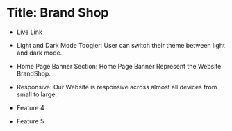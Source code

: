 # Title: Brand Shop
- [Live Link](https://brand-shop-app.web.app)

- Light and Dark Mode Toogler: User can switch their theme between light and dark mode.
- Home Page Banner Section: Home Page Banner Represent the Website BrandShop.
- Responsive: Our Website is responsive across almost all devices from small to large.
- Feature 4
- Feature 5